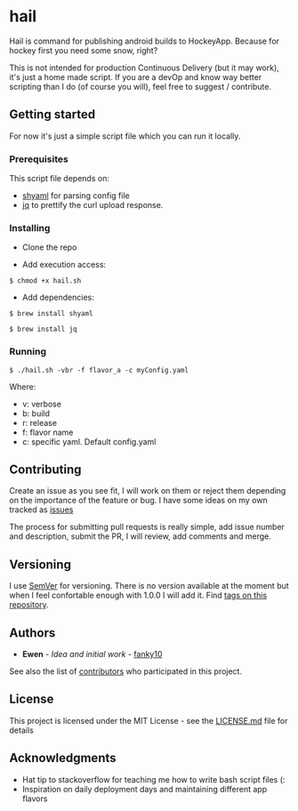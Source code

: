 # hail

Hail is command for publishing android builds to HockeyApp. Because for hockey first you need some snow, right?

This is not intended for production Continuous Delivery (but it may work), it's just a home made script. If you are a devOp and know way better scripting than I do (of course you will), feel free to suggest / contribute.

## Getting started

For now it's just a simple script file which you can run it locally.

### Prerequisites

This script file depends on:
- [shyaml](https://github.com/0k/shyaml) for parsing config file
- [jq](https://github.com/stedolan/jq) to prettify the curl upload response.

### Installing

- Clone the repo

- Add execution access: 

`$ chmod +x hail.sh`

- Add dependencies: 

`$ brew install shyaml`

`$ brew install jq`


### Running
`$ ./hail.sh -vbr -f flavor_a -c myConfig.yaml`

Where:
- v: verbose
- b: build
- r: release
- f: flavor name
- c: specific yaml. Default config.yaml

## Contributing

Create an issue as you see fit, I will work on them or reject them depending on the importance of the feature or bug.
I have some ideas on my own tracked as [issues](https://github.com/fanky10/hail/issues)

The process for submitting pull requests is really simple, add issue number and description, submit the PR, I will review, add comments and merge.

## Versioning

I use [SemVer](http://semver.org/) for versioning. There is no version available at the moment but when I feel confortable enough with 1.0.0 I will add it. Find [tags on this repository](https://github.com/fanky10/hail/tags). 

## Authors

* **Ewen** - *Idea and initial work* - [fanky10](https://github.com/fanky10)

See also the list of [contributors](https://github.com/fanky10/hail/contributors) who participated in this project.

## License

This project is licensed under the MIT License - see the [LICENSE.md](LICENSE.md) file for details

## Acknowledgments

* Hat tip to stackoverflow for teaching me how to write bash script files (:
* Inspiration on daily deployment days and maintaining different app flavors
